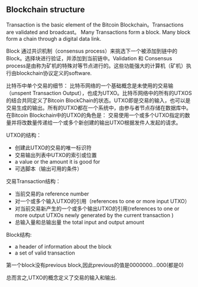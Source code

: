 ## Blockchain structure
Transaction is the basic element of the Bitcoin Blockchain。Transactions are validated and broadcast。 Many Transactions form a block. Many block form a chain through a digital data link.

Block 通过共识机制（consensus process）来挑选下一个被添加到链中的Block。选择块进行验证，并添加到当前链中。Validation 和 Consensus process是由称为矿机的特殊对等节点进行的。这些功能强大的计算机（矿机）执行由blockchain协议定义的software.

比特币中单个交易的细节：
  比特币网络的一个基础概念是未使用的交易输（unspent Transaction Output），也成为UTXO。比特币网络中的所有的UTXOS的结合共同定义了Bitcoin BlockChain的状态。UTXO即是交易的输入，也可以是交易生成的输出。所有的UTXO都在一个系统中，由参与者节点存储在数据库中。在Bitcoin Blockchain中的UTXO的角色是： 交易使用一个或多个UTXO指定的数量并将改数量传递给一个或多个新创建的输出UTXO根据发件人发起的请求。
  
UTXO的结构：
- 创建此UTXO的交易的唯一标识符
- 交易输出列表中UTXO的索引或位置
- a value or the amount it is good for
- 可选脚本（输出可用的条件）

交易Transaction结构：
 - 当前交易的a reference number
 - 对一个或多个输入UTXO的引用（references to one or more input UTXO）
 - 对当前交易新产生的一个或多个输出UTXO的引用(references to one or more output UTXOs newly generated by the current transaction )
 - 总输入量和总输出量
   the total input and output amount
   
   
Block结构:
 - a header of information about the block
 - a set of valid transaction
 
 第一个block没有previous block,因此previous的值是0000000...000(都是0)
 
 总而言之,UTXO的概念定义了交易的输入和输出.
